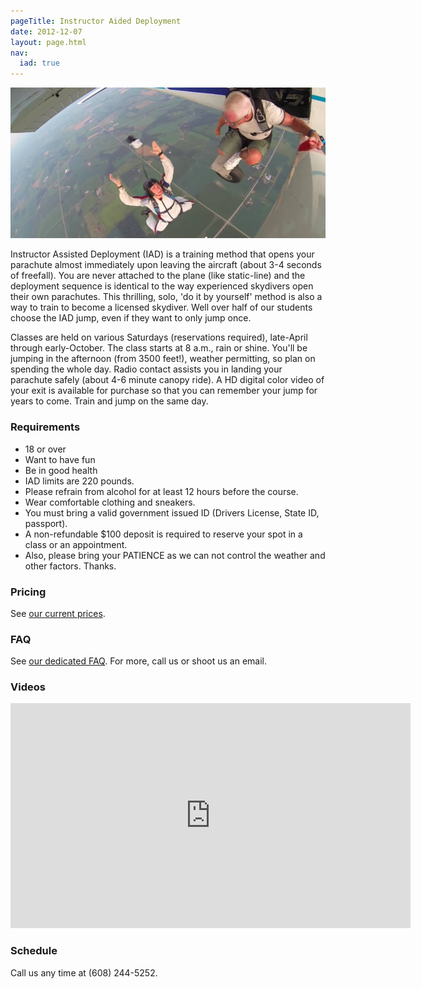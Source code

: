```yaml
---
pageTitle: Instructor Aided Deployment
date: 2012-12-07
layout: page.html
nav:
  iad: true
---
```


<img src="../img/iad.jpg" alt="IAD example" class="full-width">

Instructor Assisted Deployment (IAD) is a training method that opens your parachute almost immediately upon leaving the aircraft (about 3-4 seconds of freefall). You are never attached to the plane (like static-line) and the deployment sequence is identical to the way experienced skydivers open their own parachutes. This thrilling, solo, 'do it by yourself' method is also a way to train to become a licensed skydiver. Well over half of our students choose the IAD jump, even if they want to only jump once.

Classes are held on various Saturdays (reservations required), late-April through early-October. The class starts at 8 a.m., rain or shine. You'll be jumping in the afternoon (from 3500 feet!), weather permitting, so plan on spending the whole day. Radio contact assists you in landing your parachute safely (about 4-6 minute canopy ride). A HD digital color video of your exit is available for purchase so that you can remember your jump for years to come. Train and jump on the same day.

### Requirements

  * 18 or over
  * Want to have fun
  * Be in good health
  * IAD limits are 220 pounds.
  * Please refrain from alcohol for at least 12 hours before the course.
  * Wear comfortable clothing and sneakers.
  * You must bring a valid government issued ID (Drivers License, State ID, passport).
  * A non-refundable $100 deposit is required to reserve your spot in a class or an appointment.
  * Also, please bring your PATIENCE as we can not control the weather and other factors. Thanks.

### Pricing

See [our current prices](../prices#iad-pricing).

### FAQ

See [our dedicated FAQ](../frequently-asked-questions). For more, call us or shoot us an email.

### Videos

<iframe width="640" height="360" src="https://www.youtube-nocookie.com/embed/gRG8zh7J0w0?rel=0&amp;showinfo=0" frameborder="0" allowfullscreen></iframe>

### Schedule

Call us any time at (608) 244-5252.